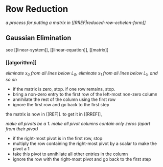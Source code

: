 # Row Reduction

_a process for putting a matrix in [[RREF|reduced-row-echelon-form]]_

## Gaussian Elimination

see [[linear-system]], [[linear-equation]], [[matrix]]

### [[algorithm]]

_eliminate $x_0$ from all lines below $L_0$, eliminate $x_1$ from all lines below $L_1$, and so on_

- if the matrix is zero, stop. if one row remains, stop.
- bring a non-zero entry to the first row of the left-most non-zero column
- annihilate the rest of the column using the first row
- ignore the first row and go back to the first step

the matrix is now in [[REF]]. to get it in [[RREF]],

_make all pivots be a $1$. make all pivot columns contain only zeros (apart from their pivot)_

- if the right-most pivot is in the first row, stop
- multiply the row containing the right-most pivot by a scalar to make the pivot a $1$
- take this pivot to annihilate all other entries in the column
- ignore the row with the right-most pivot and go back to the first step
